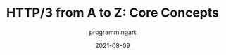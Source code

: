 ---
author: programmingart
date: 2021-08-09
permalink: false
publisher: smashingmag
tags:
  - http
  - concepts
target_url: https://www.smashingmagazine.com/2021/08/http3-core-concepts-part1/
title: "HTTP/3 from A to Z: Core Concepts"
---